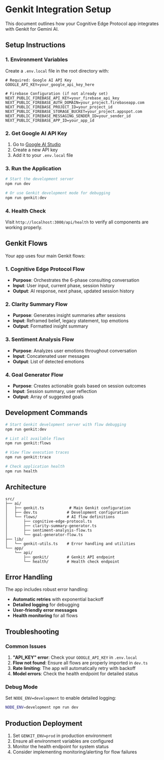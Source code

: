# Genkit Integration Setup

This document outlines how your Cognitive Edge Protocol app integrates with Genkit for Gemini AI.

## Setup Instructions

### 1. Environment Variables

Create a `.env.local` file in the root directory with:

```env
# Required: Google AI API Key
GOOGLE_API_KEY=your_google_api_key_here

# Firebase Configuration (if not already set)
NEXT_PUBLIC_FIREBASE_API_KEY=your_firebase_api_key
NEXT_PUBLIC_FIREBASE_AUTH_DOMAIN=your_project.firebaseapp.com
NEXT_PUBLIC_FIREBASE_PROJECT_ID=your_project_id
NEXT_PUBLIC_FIREBASE_STORAGE_BUCKET=your_project.appspot.com
NEXT_PUBLIC_FIREBASE_MESSAGING_SENDER_ID=your_sender_id
NEXT_PUBLIC_FIREBASE_APP_ID=your_app_id
```

### 2. Get Google AI API Key

1. Go to [Google AI Studio](https://makersuite.google.com/app/apikey)
2. Create a new API key
3. Add it to your `.env.local` file

### 3. Run the Application

```bash
# Start the development server
npm run dev

# Or use Genkit development mode for debugging
npm run genkit:dev
```

### 4. Health Check

Visit `http://localhost:3000/api/health` to verify all components are working properly.

## Genkit Flows

Your app uses four main Genkit flows:

### 1. Cognitive Edge Protocol Flow
- **Purpose**: Orchestrates the 6-phase consulting conversation
- **Input**: User input, current phase, session history
- **Output**: AI response, next phase, updated session history

### 2. Clarity Summary Flow
- **Purpose**: Generates insight summaries after sessions
- **Input**: Reframed belief, legacy statement, top emotions
- **Output**: Formatted insight summary

### 3. Sentiment Analysis Flow
- **Purpose**: Analyzes user emotions throughout conversation
- **Input**: Concatenated user messages
- **Output**: List of detected emotions

### 4. Goal Generator Flow
- **Purpose**: Creates actionable goals based on session outcomes
- **Input**: Session summary, user reflection
- **Output**: Array of suggested goals

## Development Commands

```bash
# Start Genkit development server with flow debugging
npm run genkit:dev

# List all available flows
npm run genkit:flows

# View flow execution traces
npm run genkit:trace

# Check application health
npm run health
```

## Architecture

```
src/
├── ai/
│   ├── genkit.ts           # Main Genkit configuration
│   ├── dev.ts             # Development configuration
│   └── flows/             # AI flow definitions
│       ├── cognitive-edge-protocol.ts
│       ├── clarity-summary-generator.ts
│       ├── sentiment-analysis-flow.ts
│       └── goal-generator-flow.ts
├── lib/
│   └── genkit-utils.ts    # Error handling and utilities
└── app/
    └── api/
        ├── genkit/        # Genkit API endpoint
        └── health/        # Health check endpoint
```

## Error Handling

The app includes robust error handling:

- **Automatic retries** with exponential backoff
- **Detailed logging** for debugging
- **User-friendly error messages**
- **Health monitoring** for all flows

## Troubleshooting

### Common Issues

1. **"API_KEY" error**: Check your `GOOGLE_API_KEY` in `.env.local`
2. **Flow not found**: Ensure all flows are properly imported in `dev.ts`
3. **Rate limiting**: The app will automatically retry with backoff
4. **Model errors**: Check the health endpoint for detailed status

### Debug Mode

Set `NODE_ENV=development` to enable detailed logging:

```bash
NODE_ENV=development npm run dev
```

## Production Deployment

1. Set `GENKIT_ENV=prod` in production environment
2. Ensure all environment variables are configured
3. Monitor the health endpoint for system status
4. Consider implementing monitoring/alerting for flow failures
